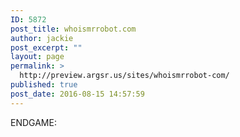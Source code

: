 ```yaml
---
ID: 5872
post_title: whoismrrobot.com
author: jackie
post_excerpt: ""
layout: page
permalink: >
  http://preview.argsr.us/sites/whoismrrobot-com/
published: true
post_date: 2016-08-15 14:57:59
---
```

ENDGAME:
